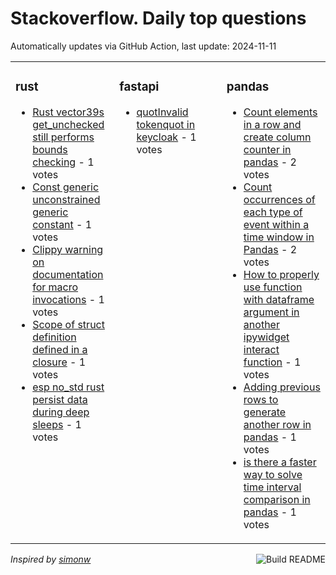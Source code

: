 # Stackoverflow. Daily top questions 

Automatically updates via GitHub Action, last update: <!-- date starts -->2024-11-11<!-- date ends -->


<table><tr><td valign="top" width="33%">

### rust
<!-- rust starts -->
* [Rust vector39s get_unchecked still performs bounds checking](https://stackoverflow.com/questions/79174717/rust-vectors-get-unchecked-still-performs-bounds-checking) - 1 votes
* [Const generic unconstrained generic constant](https://stackoverflow.com/questions/79178293/const-generic-unconstrained-generic-constant) - 1 votes
* [Clippy warning on documentation for macro invocations](https://stackoverflow.com/questions/79175703/clippy-warning-on-documentation-for-macro-invocations) - 1 votes
* [Scope of struct definition defined in a closure](https://stackoverflow.com/questions/79174205/scope-of-struct-definition-defined-in-a-closure) - 1 votes
* [esp no_std rust persist data during deep sleeps](https://stackoverflow.com/questions/79177001/esp-no-std-rust-persist-data-during-deep-sleeps) - 1 votes
<!-- rust ends -->
</td><td valign="top" width="34%">


### fastapi
<!-- fastapi starts -->
* [quotInvalid tokenquot in keycloak](https://stackoverflow.com/questions/79175780/invalid-token-in-keycloak) - 1 votes
<!-- fastapi ends -->
</td><td valign="top" width="34%">


### pandas
<!-- pandas starts -->
* [Count elements in a row and create column counter in pandas](https://stackoverflow.com/questions/79178919/count-elements-in-a-row-and-create-column-counter-in-pandas) - 2 votes
* [Count occurrences of each type of event within a time window in Pandas](https://stackoverflow.com/questions/79177384/count-occurrences-of-each-type-of-event-within-a-time-window-in-pandas) - 2 votes
* [How to properly use function with dataframe argument in another ipywidget interact function](https://stackoverflow.com/questions/79176959/how-to-properly-use-function-with-dataframe-argument-in-another-ipywidget-intera) - 1 votes
* [Adding previous rows to generate another row in pandas](https://stackoverflow.com/questions/79175123/adding-previous-rows-to-generate-another-row-in-pandas) - 1 votes
* [is there a faster way to solve time interval comparison in pandas](https://stackoverflow.com/questions/79175088/is-there-a-faster-way-to-solve-time-interval-comparison-in-pandas) - 1 votes
<!-- pandas ends -->
</td></tr></table>

<a href="https://github.com/hp0404/hp0404/actions"><img src="https://github.com/hp0404/hp0404/workflows/Build%20README/badge.svg" align="right" alt="Build README"></a> <p>*Inspired by  [simonw](https://github.com/simonw/simonw)*</p>
